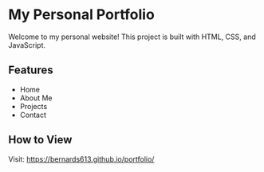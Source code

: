 # My Personal Portfolio

Welcome to my personal website! This project is built with HTML, CSS, and JavaScript.

## Features
- Home
- About Me
- Projects
- Contact

## How to View
Visit: https://bernards613.github.io/portfolio/
